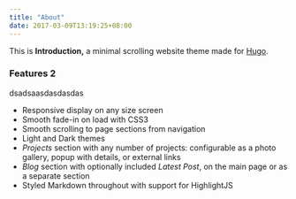 ```yaml
---
title: "About"
date: 2017-03-09T13:19:25+08:00
---
```


This is **Introduction,** a minimal scrolling website theme made for [Hugo](https://gohugo.io).

### Features 2
 dsadsaasdasdasdas
* Responsive display on any size screen
* Smooth fade-in on load with CSS3
* Smooth scrolling to page sections from navigation
* Light and Dark themes
* _Projects_ section with any number of projects: configurable as a photo gallery, popup with details, or external links
* _Blog_ section with optionally included _Latest Post_, on the main page or as a separate section
* Styled Markdown throughout with support for HighlightJS
